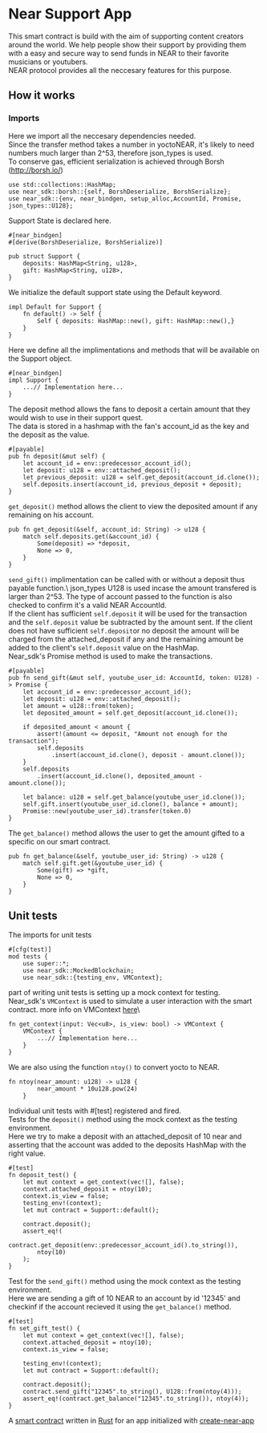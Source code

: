 
# Near Support App

This smart contract is build with the aim of supporting content creators around the world. We help people show their support by providing them with a easy and secure way to send funds in NEAR to their favorite musicians or youtubers.\
NEAR protocol provides all the neccesary features for this purpose.

## How it works

### Imports

Here we import all the neccesary dependencies needed.\
Since the transfer method takes a number in yoctoNEAR, it's likely to need numbers much larger than 2^53, therefore json_types is used.\
To conserve gas, efficient serialization is achieved through Borsh (http://borsh.io/)

    use std::collections::HashMap;
    use near_sdk::borsh::{self, BorshDeserialize, BorshSerialize};
    use near_sdk::{env, near_bindgen, setup_alloc,AccountId, Promise, json_types::U128};

Support State is declared here.

    #[near_bindgen]
    #[derive(BorshDeserialize, BorshSerialize)]

    pub struct Support {
        deposits: HashMap<String, u128>,
        gift: HashMap<String, u128>,
    }

We initialize the default support state using the Default keyword.

    impl Default for Support {
        fn default() -> Self {
            Self { deposits: HashMap::new(), gift: HashMap::new(),}
        }
    }

Here we define all the implimentations and methods that will be available on the Support object. 

    #[near_bindgen]
    impl Support {
        ...// Implementation here...
    }

The deposit method allows the fans to deposit a certain amount that they would wish to use in their support quest.\
The data is stored in a hashmap with the fan's account_id as the key and the deposit as the value. 

    #[payable]
    pub fn deposit(&mut self) {
        let account_id = env::predecessor_account_id();
        let deposit: u128 = env::attached_deposit();
        let previous_deposit: u128 = self.get_deposit(account_id.clone());
        self.deposits.insert(account_id, previous_deposit + deposit);
    }

`get_deposit()` method allows the client to view the deposited amount if any remaining on his account.

    pub fn get_deposit(&self, account_id: String) -> u128 {
        match self.deposits.get(&account_id) {
            Some(deposit) => *deposit,
            None => 0,
        }
    }

`send_gift()` implimentation can be called with or without a deposit thus payable function.\ 
json_types U128 is used incase the amount transfered is larger than 2^53.
The type of account passed to the function is also checked to confirm it's a valid NEAR AccountId.\
If the client has sufficient `self.deposit` it will be used for the transaction and the `self.deposit` value be subtracted by the amount sent.
If the client does not have sufficient `self.deposit`or no deposit the amount will be charged from the attached_deposit if any and the remaining amount be added to the client's `self.deposit` value on the HashMap.\
Near_sdk's Promise method is used to make the transactions.

    #[payable]
    pub fn send_gift(&mut self, youtube_user_id: AccountId, token: U128) -> Promise {
        let account_id = env::predecessor_account_id();
        let deposit: u128 = env::attached_deposit();
        let amount = u128::from(token);
        let deposited_amount = self.get_deposit(account_id.clone());

        if deposited_amount < amount {
            assert!(amount <= deposit, "Amount not enough for the transaction");
            self.deposits
                .insert(account_id.clone(), deposit - amount.clone());
        }
        self.deposits
            .insert(account_id.clone(), deposited_amount - amount.clone());

        let balance: u128 = self.get_balance(youtube_user_id.clone());
        self.gift.insert(youtube_user_id.clone(), balance + amount);
        Promise::new(youtube_user_id).transfer(token.0)
    }

The `get_balance()` method allows the user to get the amount gifted to a specific on our smart contract.

    pub fn get_balance(&self, youtube_user_id: String) -> u128 {
        match self.gift.get(&youtube_user_id) {
            Some(gift) => *gift,
            None => 0,
        }
    }

## Unit tests

The imports for unit tests

    #[cfg(test)]
    mod tests {
        use super::*;
        use near_sdk::MockedBlockchain;
        use near_sdk::{testing_env, VMContext};

part of writing unit tests is setting up a mock context for testing.\
Near_sdk's `VMContext` is used to simulate a user interaction with the smart contract.
more info on VMContext [here](https://www.near-sdk.io/testing/unit-tests)\

    fn get_context(input: Vec<u8>, is_view: bool) -> VMContext {
        VMContext {
            ...// Implementation here...
        }
    }

We are also using the function `ntoy()` to convert yocto to NEAR.

    fn ntoy(near_amount: u128) -> u128 {
            near_amount * 10u128.pow(24)
        }

Individual unit tests with #[test] registered and fired.\
Tests for the `deposit()` method using the mock context as the testing environment.\
Here we try to make a deposit with an attached_deposit of 10 near and asserting that the account was added to the deposits HashMap with the right value.

    #[test]
    fn deposit_test() {
        let mut context = get_context(vec![], false);
        context.attached_deposit = ntoy(10);
        context.is_view = false;
        testing_env!(context);
        let mut contract = Support::default();

        contract.deposit();
        assert_eq!(
            contract.get_deposit(env::predecessor_account_id().to_string()),
            ntoy(10)
        );
    }

Test for the `send_gift()` method using the mock context as the testing environment.\
Here we are sending a gift of 10 NEAR to an account by id '12345' and checkinf if the account recieved it using the `get_balance()` method.


    #[test]
    fn set_gift_test() {
        let mut context = get_context(vec![], false);
        context.attached_deposit = ntoy(10);
        context.is_view = false;

        testing_env!(context);
        let mut contract = Support::default();

        contract.deposit();
        contract.send_gift("12345".to_string(), U128::from(ntoy(4)));
        assert_eq!(contract.get_balance("12345".to_string()), ntoy(4));
    }

A [smart contract] written in [Rust] for an app initialized with [create-near-app]

[smart contract]: https://docs.near.org/docs/develop/contracts/overview
[rust]: https://www.rust-lang.org/
[create-near-app]: https://github.com/near/create-near-app
[correct target]: https://github.com/near/near-sdk-rs#pre-requisites
[cargo]: https://doc.rust-lang.org/book/ch01-03-hello-cargo.html
